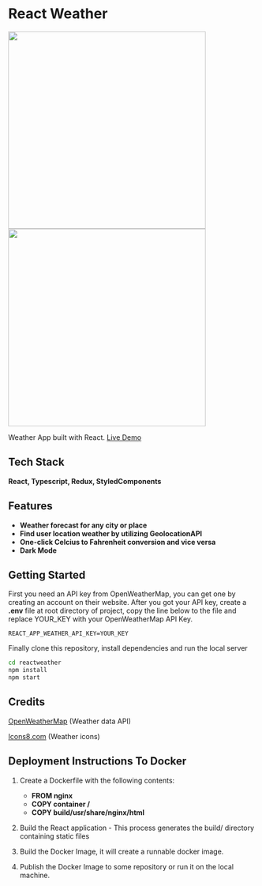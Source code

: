 # React Weather

<img src="https://user-images.githubusercontent.com/25284536/90274607-2535a000-de76-11ea-9d21-ab8c3e68b3a9.png" width="400"> <img src="https://user-images.githubusercontent.com/25284536/90274626-29fa5400-de76-11ea-97a7-c6b67ec2f66a.png" width="400">

Weather App built with React.
[Live Demo](https://esnz-reactweather.netlify.app/)

## Tech Stack

**React, Typescript, Redux, StyledComponents**

## Features

- **Weather forecast for any city or place**
- **Find user location weather by utilizing GeolocationAPI**
- **One-click Celcius to Fahrenheit conversion and vice versa**
- **Dark Mode**

## Getting Started

First you need an API key from OpenWeatherMap, you can get one by creating an account on their website.
After you got your API key, create a **.env** file at root directory of project, copy the line below to the file and replace YOUR_KEY with your OpenWeatherMap API Key.

```
REACT_APP_WEATHER_API_KEY=YOUR_KEY
```

Finally clone this repository, install dependencies and run the local server



```bash
cd reactweather
npm install
npm start
```

## Credits

[OpenWeatherMap](https://openweathermap.org/ 'OpenWeatherMap') (Weather data API)

[Icons8.com](https://www.icons8.com 'Icons8.com') (Weather icons)


## Deployment Instructions To Docker

1. Create a Dockerfile with the following contents:

    - **FROM nginx**
    - **COPY container /**
    - **COPY build/usr/share/nginx/html**
    
2. Build the React application - This process generates the build/ directory containing static files

3. Build the Docker Image, it will create a runnable docker image.

4. Publish the Docker Image to some repository or run it on the local machine.
